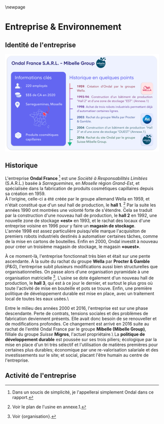 \newpage

#   Entreprise & Environnement

##  Identité de l'entreprise

![Fiche d'identité de l'entreprise Ondal France](assets/images/2+/id.png)

##  Historique

L'entreprise **Ondal France** [^1] est une *Société à Responsabilités Limitées* (S.A.R.L.) basée à *Sarreguemines*, en *Moselle* région *Grand-Est*, et spécialisée dans la fabrication de produits cosmétiques capillaires depuis sa création en 1959.\
À l'origine, celle-ci a été créée par le groupe allemand Wella en 1959, et n'était constitué que d'un seul hall de production, le **hall 1**. [^2] Par la suite les années 1990 ont montrées une volonté forte de s'étendre. Cela se traduit par la construction d'une nouveau hall de production, le **hall 2** en 1992, une nouvelle zone de stockage **«est»** en 1993, et le rachat des locaux d'une entreprise voisine en 1996 pour y faire un **magasin de stockage**.\
L'année 1998 est assez particulière puisqu'elle marque l'acquisiton de premiers robots industriels destinés à automatiser certaines tâches, comme de la mise en cartons de bouteilles. Enfin en 2000, Ondal investit à nouveau pour créer un troisième magasin de stockage, le magasin **«ouest»**. 

À ce moment-là, l'entreprise fonctionnait très bien et était sur une pente ascendante. À la suite du rachat du groupe **Wella** par **Procter & Gamble** (*P&G*), l'entreprise subit plusieurs modifications aussi bien structurelles que organisationnelles. On passe alors d'une organisation pyramidale à une organisation matricielle [^3]. L'usine se dote également d'un nouveau hall de production, le **hall 3**, qui est à ce jour le dernier, et surtout le plus gros où toute l'activité de mise en bouteille et pots se trouve. Enfin, une première politique de développement durable est mise en place, avec un traitement local de toutes les eaux usées.\

Entre le milieu des années 2000 et 2016, l'entreprise est sur une phase descendante. Perte de contrats, tensions sociales et des problèmes de fabrication deviennent présents. Elle avait donc besoin de se renouveller et de modifications profondes. Ce changement est arrivé en 2016 suite au rachat de l'entité Ondal France par le groupe **Mibelle (Mibelle Group)**, filliale du groupe *Suisse* **Migros**, l'actuel propriétaire.\ La **politique de développement durable** est poussée sur ses trois piliers; écologique par la mise en place d'un tri très sélectif et l'utilisation de matières premières pour certaines plus durables; économique par une re-valorisation salariale et des investissements sur le site; et social, placant l'être humain au centre de l'entreprise.

##  Activité de l'entreprise 



[^1]:   Dans un soucis de simplicité, je l'appellerai simplement Ondal dans ce rapport.
[^2]:   Voir le plan de l'usine en annexe.1.
[^3]:   Voir {organisation}.
